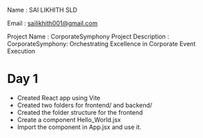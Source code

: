 Name : SAI LIKHITH SLD

Email : sailikhith001@gmail.com

Project Name : CorporateSymphony
Project Description : CorporateSymphony: Orchestrating Excellence in Corporate Event Execution

# Day 1

- Created React app using Vite
- Created two folders for frontend/ and backend/
- Created the folder structure for the frontend
- Create a component Hello_World.jsx
- Import the component in App.jsx and use it.